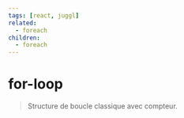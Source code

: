 ```yaml
---
tags: [react, juggl]
related:
  - foreach
children:
  - foreach
---
```


# for-loop

> Structure de boucle classique avec compteur.
